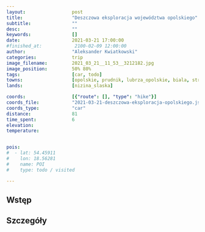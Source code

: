 ```yaml
---
layout:                 post
title:                  "Deszczowa eksploracja województwa opolskiego"
subtitle:               ""
desc:                   ""
keywords:               []
date:                   2021-03-21 17:00:00
#finished_at:            2100-02-09 12:00:00
author:                 "Aleksander Kwiatkowski"
categories:             trip
image_filename:         2021_03_21__11_53__3212182.jpg
image_position:         50% 80%
tags:                   [car, todo]
towns:                  [opolskie, prudnik, lubrza_opolskie, biala, strzeleczki, proszkow, komprachcice, opole]
lands:                  [nizina_slaska]

coords:                 [{"route": [], "type": "hike"}]
coords_file:            "2021-03-21-deszczowa-eksploracja-opolskiego.json"
coords_type:            "car"
distance:               81
time_spent:             6
elevation:
temperature:


pois:
#  - lat: 54.45911
#    lon: 18.56281
#    name: POI
#    type: todo / visited

---
```



## Wstęp

## Szczegóły
